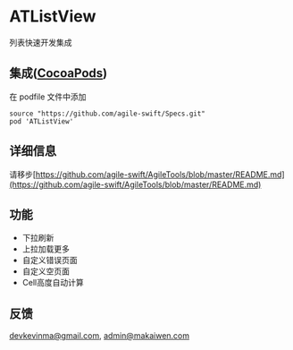 # ATListView

列表快速开发集成

## 集成([CocoaPods](http://cocoapods.org))

在 podfile 文件中添加

```
source "https://github.com/agile-swift/Specs.git"
pod 'ATListView'
```


## 详细信息

请移步[https://github.com/agile-swift/AgileTools/blob/master/README.md](https://github.com/agile-swift/AgileTools/blob/master/README.md)


## 功能

* 下拉刷新
* 上拉加载更多
* 自定义错误页面
* 自定义空页面
* Cell高度自动计算

## 反馈

devkevinma@gmail.com, admin@makaiwen.com

